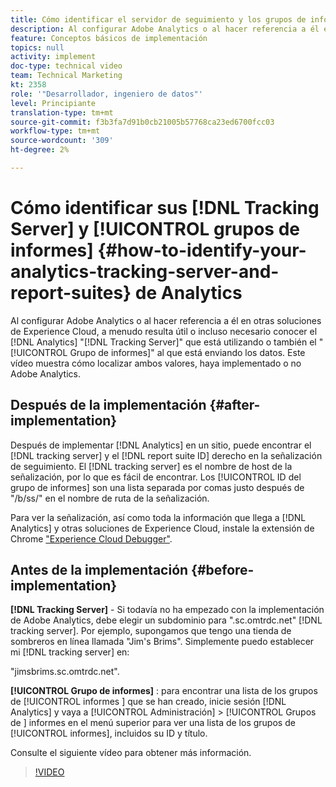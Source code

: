 ```yaml
---
title: Cómo identificar el servidor de seguimiento y los grupos de informes de Analytics
description: Al configurar Adobe Analytics o al hacer referencia a él en otras soluciones de Experience Cloud, a menudo resulta útil o incluso necesario conocer el "servidor de seguimiento" de Analytics que utiliza, o también el "grupo de informes" al que envía los datos. Este vídeo muestra cómo localizar ambos valores, haya implementado o no Adobe Analytics.
feature: Conceptos básicos de implementación
topics: null
activity: implement
doc-type: technical video
team: Technical Marketing
kt: 2358
role: '"Desarrollador, ingeniero de datos"'
level: Principiante
translation-type: tm+mt
source-git-commit: f3b3fa7d91b0cb21005b57768ca23ed6700fcc03
workflow-type: tm+mt
source-wordcount: '309'
ht-degree: 2%

---
```



# Cómo identificar sus [!DNL Tracking Server] y [!UICONTROL grupos de informes] {#how-to-identify-your-analytics-tracking-server-and-report-suites} de Analytics

Al configurar Adobe Analytics o al hacer referencia a él en otras soluciones de Experience Cloud, a menudo resulta útil o incluso necesario conocer el [!DNL Analytics] &quot;[!DNL Tracking Server]&quot; que está utilizando o también el &quot;[!UICONTROL Grupo de informes]&quot; al que está enviando los datos. Este vídeo muestra cómo localizar ambos valores, haya implementado o no Adobe Analytics.

## Después de la implementación {#after-implementation}

Después de implementar [!DNL Analytics] en un sitio, puede encontrar el [!DNL tracking server] y el [!DNL report suite ID] derecho en la señalización de seguimiento. El [!DNL tracking server] es el nombre de host de la señalización, por lo que es fácil de encontrar. Los [!UICONTROL ID del grupo de informes] son una lista separada por comas justo después de &quot;/b/ss/&quot; en el nombre de ruta de la señalización.

Para ver la señalización, así como toda la información que llega a [!DNL Analytics] y otras soluciones de Experience Cloud, instale la extensión de Chrome [&quot;Experience Cloud Debugger&quot;](https://chrome.google.com/webstore/detail/adobe-experience-cloud-de/ocdmogmohccmeicdhlhhgepeaijenapj?hl=es).

## Antes de la implementación {#before-implementation}

**[!DNL Tracking Server]** - Si todavía no ha empezado con la implementación de Adobe Analytics, debe elegir un subdominio para &quot;.sc.omtrdc.net&quot;  [!DNL tracking server]. Por ejemplo, supongamos que tengo una tienda de sombreros en línea llamada &quot;Jim&#39;s Brims&quot;. Simplemente puedo establecer mi [!DNL tracking server] en:

&quot;jimsbrims.sc.omtrdc.net&quot;.

**[!UICONTROL Grupo de informes]** : para encontrar una lista de los grupos de  [!UICONTROL informes ] que se han creado, inicie sesión  [!DNL Analytics] y vaya a  [!UICONTROL Administración]  >  [!UICONTROL Grupos de ] informes en el menú superior para ver una lista de los grupos de  [!UICONTROL informes], incluidos su ID y título.

Consulte el siguiente vídeo para obtener más información.

>[!VIDEO](https://video.tv.adobe.com/v/26061/?quality=12)
